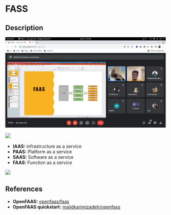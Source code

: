 # FASS

## Description

![](fass/image2.png)

<img src="image1.png" style="width:5.01563in" />

- **IAAS:** infrastructure as a service
- **PAAS:** Platform as a service
- **SAAS:** Software as a service
- **FAAS:** Function as a service

<img src="image3.png" style="width:5.89063in" />

## References

- **OpenFAAS:** [openfaas/faas](https://github.com/openfaas/faas)
- **OpenFAAS quickstart:** [majidkarimizadeh/openfass](https://github.com/majidkarimizadeh/openfass)
